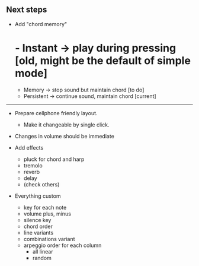 ## Next steps

- Add "chord memory"
    # - Instant -> play during pressing [old, might be the default of simple mode]
    - Memory -> stop sound but maintain chord [to do]
    - Persistent -> continue sound, maintain chord [current]

---

- Prepare cellphone friendly layout.
    - Make it changeable by single click.

- Changes in volume should be immediate

- Add effects
    - pluck for chord and harp
    - tremolo
    - reverb
    - delay
    - (check others)

- Everything custom
    - key for each note
    - volume plus, minus
    - silence key
    - chord order
    - line variants
    - combinations variant
    - arpeggio order for each column
        - all linear
        - random
    